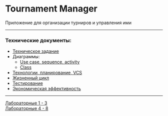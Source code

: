 # Tournament Manager

Приложение для организации турниров и управления ими

---

### Технические документы:

- [Техническое задание](https://docs.google.com/document/d/1Fte9MiIh36LAmY4VRVkSRUA12tDm9vz-UFng1gS_H8E/edit)
- Диаграммы:
    - [Use case, sequence, activity](https://online.visual-paradigm.com/share.jsp?id=313839393230382d33)
    - [Class](https://lucid.app/lucidchart/d2860b01-1e75-4576-acb5-3d8049187506/edit?invitationId=inv_d3f46c5d-4f0d-4ea5-996e-bf64d2bad71c)
- [Технологии, планирование, VCS](https://docs.google.com/document/d/1mNphDUWtFwheFkt4yPRStIarjfm5LjjoRpQgwWy5r3M/edit)
- [Жизненный цикл](https://docs.google.com/document/d/1fnt9h2fw9CpI7fYONOtvXMkEJDRgJs5Y3sPZC7UKjj0/edit)
- [Тестирование](https://docs.google.com/document/d/1tgfHYo2WUkyu_u3EjnzzIupFYmeO3g9Wu0tDs0XXHGw)
- [Экономическая эффективность](https://docs.google.com/document/d/1h1KpNo3CPeG0hb-HypytEG59LAz2YvmP_Hu-zVus-Xc/edit?usp=sharing)

---

[Лабораторные 1 - 3](https://drive.google.com/file/d/1abBNsBCjd4C3pxJSfsg_z2KGYYKpCnee/view) \
[Лабораторные 4 - 8](https://drive.google.com/file/d/1b20YBwHKdL-IymbzPUj5wmlP6PStD6Q1/view)